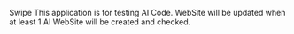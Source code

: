 Swipe
This application is for testing AI Code.
WebSite will be updated when at least 1 AI WebSite will be created and checked.
